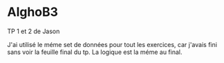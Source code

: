 # AlghoB3

TP 1 et 2 de Jason

J'ai utilisé le méme set de données pour tout les exercices, car j'avais fini sans voir la feuille final du tp. La logique est la méme au final.
